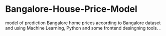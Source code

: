 # Bangalore-House-Price-Model
model of prediction Bangalore home prices according to Bangalore dataset and using Machine Learning, Python and some frontend desingning tools. .
